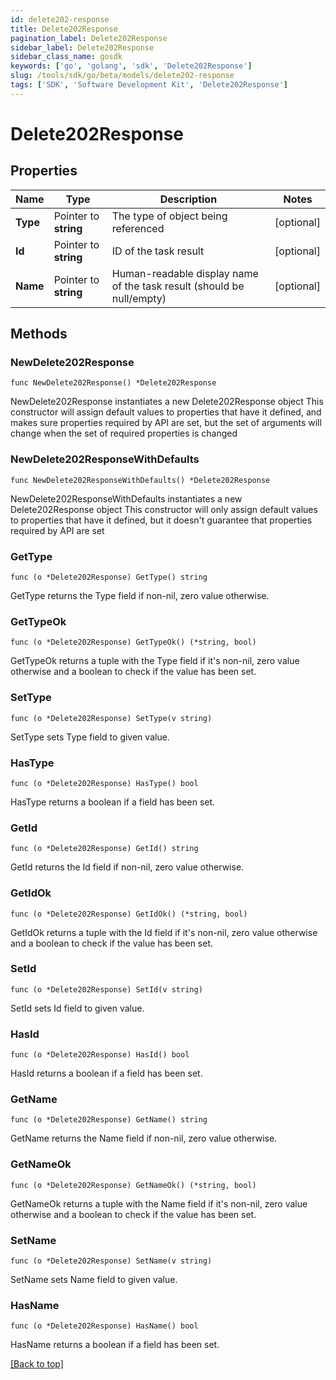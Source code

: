 ```yaml
---
id: delete202-response
title: Delete202Response
pagination_label: Delete202Response
sidebar_label: Delete202Response
sidebar_class_name: gosdk
keywords: ['go', 'golang', 'sdk', 'Delete202Response'] 
slug: /tools/sdk/go/beta/models/delete202-response
tags: ['SDK', 'Software Development Kit', 'Delete202Response']
---
```


# Delete202Response

## Properties

Name | Type | Description | Notes
------------ | ------------- | ------------- | -------------
**Type** | Pointer to **string** | The type of object being referenced | [optional] 
**Id** | Pointer to **string** | ID of the task result | [optional] 
**Name** | Pointer to **string** | Human-readable display name of the task result (should be null/empty) | [optional] 

## Methods

### NewDelete202Response

`func NewDelete202Response() *Delete202Response`

NewDelete202Response instantiates a new Delete202Response object
This constructor will assign default values to properties that have it defined,
and makes sure properties required by API are set, but the set of arguments
will change when the set of required properties is changed

### NewDelete202ResponseWithDefaults

`func NewDelete202ResponseWithDefaults() *Delete202Response`

NewDelete202ResponseWithDefaults instantiates a new Delete202Response object
This constructor will only assign default values to properties that have it defined,
but it doesn't guarantee that properties required by API are set

### GetType

`func (o *Delete202Response) GetType() string`

GetType returns the Type field if non-nil, zero value otherwise.

### GetTypeOk

`func (o *Delete202Response) GetTypeOk() (*string, bool)`

GetTypeOk returns a tuple with the Type field if it's non-nil, zero value otherwise
and a boolean to check if the value has been set.

### SetType

`func (o *Delete202Response) SetType(v string)`

SetType sets Type field to given value.

### HasType

`func (o *Delete202Response) HasType() bool`

HasType returns a boolean if a field has been set.

### GetId

`func (o *Delete202Response) GetId() string`

GetId returns the Id field if non-nil, zero value otherwise.

### GetIdOk

`func (o *Delete202Response) GetIdOk() (*string, bool)`

GetIdOk returns a tuple with the Id field if it's non-nil, zero value otherwise
and a boolean to check if the value has been set.

### SetId

`func (o *Delete202Response) SetId(v string)`

SetId sets Id field to given value.

### HasId

`func (o *Delete202Response) HasId() bool`

HasId returns a boolean if a field has been set.

### GetName

`func (o *Delete202Response) GetName() string`

GetName returns the Name field if non-nil, zero value otherwise.

### GetNameOk

`func (o *Delete202Response) GetNameOk() (*string, bool)`

GetNameOk returns a tuple with the Name field if it's non-nil, zero value otherwise
and a boolean to check if the value has been set.

### SetName

`func (o *Delete202Response) SetName(v string)`

SetName sets Name field to given value.

### HasName

`func (o *Delete202Response) HasName() bool`

HasName returns a boolean if a field has been set.


[[Back to top]](#) 


